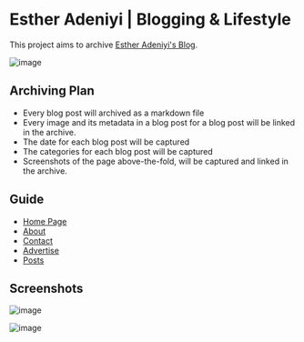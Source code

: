 # Esther Adeniyi | Blogging & Lifestyle

This project aims to archive [Esther Adeniyi's Blog](https://estheradeniyi.com).

![image](https://user-images.githubusercontent.com/11996508/77148908-c586c480-6a90-11ea-803b-e0173335eb20.png)

## Archiving Plan

- Every blog post will archived as a markdown file
- Every image and its metadata in a blog post for a blog post will be linked in the archive.
- The date for each blog post will be captured
- The categories for each blog post will be captured
- Screenshots of the page above-the-fold, will be captured and linked in the archive.

## Guide

- [Home Page](./pages/HOMEPAGE.md)
- [About](./pages/ABOUT.md)
- [Contact](./pages/CONTACT.md)
- [Advertise](./pages/ADVERTISE.md)
- [Posts](./pages/posts/README.md)

## Screenshots

![image](https://user-images.githubusercontent.com/11996508/77150567-717ddf00-6a94-11ea-893c-d748d78dbd1d.png)

![image](https://user-images.githubusercontent.com/11996508/77150625-94a88e80-6a94-11ea-9640-eb68c4f29d2d.png)